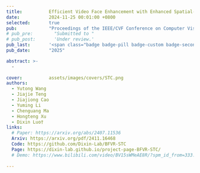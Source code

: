 ```yaml
---
title:          Efficient Video Face Enhancement with Enhanced Spatial-Temporal Consistency
date:           2024-11-25 00:01:00 +0800
selected:       true
pub:            "Proceedings of the IEEE/CVF Conference on Computer Vision and Pattern Recognition, CVPR"
# pub_pre:        "Submitted to "
# pub_post:       'Under review.'
pub_last:       '<span class="badge badge-pill badge-custom badge-secondary">Conference</span>'
pub_date:       "2025"

abstract: >-
  -
  
cover:          assets/images/covers/STC.png
authors:
  - Yutong Wang
  - Jiajie Teng
  - Jiajiong Cao
  - Yuming Li 
  - Chenguang Ma
  - Hongteng Xu
  - Dixin Luo†
links:
  # Paper: https://arxiv.org/abs/2407.11536
  Arxiv: https://arxiv.org/pdf/2411.16468
  Code: https://github.com/Dixin-Lab/BFVR-STC
  Page: https://dixin-lab.github.io/project-page-BFVR-STC/
  # Demo: https://www.bilibili.com/video/BV15sWMeAE8R/?spm_id_from=333.999.0.0&vd_source=4526cf207f29ce6d50810b04d3105cfd
  
---
```

